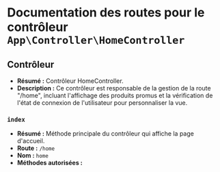 # Documentation des routes pour le contrôleur `App\Controller\HomeController`

## Contrôleur
- **Résumé :** Contrôleur HomeController.
- **Description :** Ce contrôleur est responsable de la gestion de la route "/home",
incluant l'affichage des produits promus et la vérification de
l'état de connexion de l'utilisateur pour personnaliser la vue.

### `index`
- **Résumé :** Méthode principale du contrôleur qui affiche la page d'accueil.
- **Route :** `/home`
- **Nom :** `home`
- **Méthodes autorisées :** 

